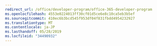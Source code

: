 ```yaml
---
redirect_url: /office/developer-program/office-365-developer-program
ms.openlocfilehash: 4553e0224013ff30cf01d5ce6e8c10ca5eb3b5ef
ms.sourcegitcommit: 410ec6b3bcd545f953df04f831fbdd4954232927
ms.translationtype: MT
ms.contentlocale: ja-JP
ms.lasthandoff: 05/28/2019
ms.locfileid: "34490932"
---
```

